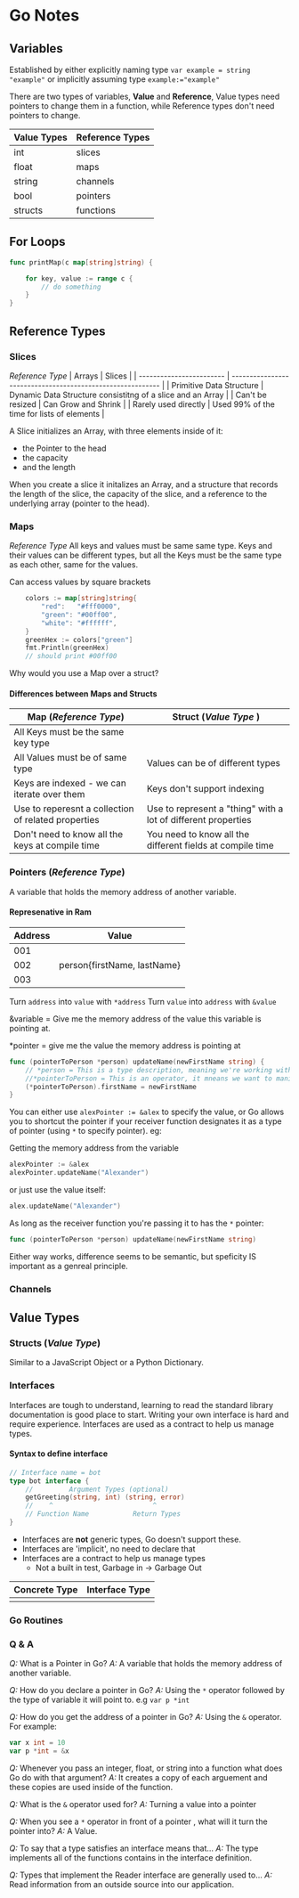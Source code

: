 # Go Notes

## Variables

Established by either explicitly naming type `var example = string "example"` or implicitly assuming type `example:="example"`

There are two types of variables, __Value__ and __Reference__, Value types need pointers to change them in a function, while Reference types don't need pointers to change.

| Value Types | Reference Types |
| ----------- | --------------- |
| int         | slices          |
| float       | maps            |
| string      | channels        |
| bool        | pointers        |
| structs     | functions       |

## For Loops

```go
func printMap(c map[string]string) {

    for key, value := range c {
        // do something
    }
}
```

## Reference Types

### Slices

*Reference Type*
 | Arrays                   | Slices                                                     |
 | ------------------------ | ---------------------------------------------------------- |
 | Primitive Data Structure | Dynamic Data Structure consistitng of a slice and an Array |
 | Can't be resized         | Can Grow and Shrink                                        |
 | Rarely used directly     | Used 99% of the time for lists of elements                 |

A Slice initializes an Array, with three elements inside of it:

- the Pointer to the head
- the capacity
- and the length

When you create a slice it initalizes an Array, and a structure that records the length of the slice, the capacity of the slice, and a reference to the underlying array (pointer to the head).

### Maps

*Reference Type*
All keys and values must be same same type. Keys and their values can be different types, but all the Keys must be the same type as each other, same for the values.

Can access values by square brackets

```go
    colors := map[string]string{
        "red":   "#fff0000",
        "green": "#00ff00",
        "white": "#ffffff",
    }
    greenHex := colors["green"]
    fmt.Println(greenHex)
    // should print #00ff00
```

Why would you use a Map over a struct?

#### Differences between Maps and Structs

| Map (*Reference Type*)                              | Struct (*Value Type* )                                        |
| --------------------------------------------------- | ------------------------------------------------------------- |
| All Keys must be the same key type                  |                                                               |
| All Values must be of same type                     | Values can be of different types                              |
| Keys are indexed - we can iterate over them         | Keys don't support indexing                                   |
| Use to reperesnt a collection of related properties | Use to represent a "thing" with a lot of different properties |
| Don't need to know all the keys at compile time     | You need to know all the different fields at compile time     |

### Pointers (*Reference Type*)

A variable that holds the memory address of another variable.

#### Represenative in Ram

| Address | Value                       |
| ------- | --------------------------- |
| 001     |                             |
| 002     | person{firstName, lastName} |
| 003     |                             |

Turn `address` into `value` with `*address`
Turn `value` into `address` with `&value`

&variable = Give me the memory address of the value this variable is pointing at.

*pointer = give me the value the memory address is pointing at

```go
func (pointerToPerson *person) updateName(newFirstName string) {
    // *person = This is a type description, meaning we're working with a pointer to a person
    //*pointerToPerson = This is an operator, it mneans we want to manipulate actual the value the pointer is referencing.
    (*pointerToPerson).firstName = newFirstName
}
```

You can either use `alexPointer := &alex` to specify the value, or Go allows you to shortcut the pointer if your receiver function designates it as a type of pointer (using `*` to specify pointer).
eg:

Getting the memory address from the variable

```go
alexPointer := &alex
alexPointer.updateName("Alexander")
```

or just use the value itself:

```go
alex.updateName("Alexander")
```

As long as the receiver function you're passing it to has the `*` pointer:

```go
func (pointerToPerson *person) updateName(newFirstName string) 
```

Either way works, difference seems to be semantic, but speficity IS important as a genreal principle.

### Channels


## Value Types

### Structs (*Value Type*)

Similar to a JavaScript Object or a Python Dictionary.

### Interfaces

Interfaces are tough to understand, learning to read the standard library documentation is good place to start. Writing your own interface is hard and require experience. Interfaces are used as a contract to help us manage types.


#### Syntax to define interface

```go
// Interface name = bot
type bot interface {
    //         Argument Types (optional)
    getGreeting(string, int) (string, error)
    //    ^                         ^
    // Function Name           Return Types
}
```

- Interfaces are __not__ generic types, Go doesn't support these.
- Interfaces are 'implicit', no need to declare that
- Interfaces are a contract to help us manage types
  - Not a built in test, Garbage in -> Garbage Out

| Concrete Type | Interface Type |
| ------------- | -------------- |
|               |                |


### Go Routines

### Q & A

*Q:* What is a Pointer in Go?
*A:* A variable that holds the memory address of another variable.

*Q:* How do you declare a pointer in Go?
*A:* Using the `*` operator followed by the type of variable it will point to. e.g `var p *int`

*Q:* How do you get the address of a pointer in Go?
*A:* Using the `&` operator. For example:

```go
var x int = 10
var p *int = &x
```

*Q:* Whenever you pass an integer, float, or string into a function what does Go do with that argument?
*A:* It creates a copy of each arguement and these copies are used inside of the function.

*Q:* What is the `&` operator used for?
*A:* Turning a value into a pointer

*Q:* When you see a `*` operator in front of a pointer , what will it turn the pointer into?
*A:* A Value.

*Q:* To say that a type satisfies an interface means that...
*A:* The type implements all of the functions contains in the interface definition.

*Q:* Types that implement the Reader interface are generally used to...
*A:* Read information from an outside source into our application.
